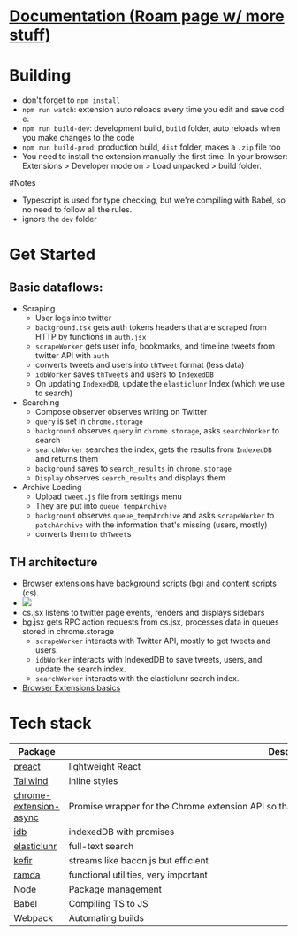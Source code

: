 # [Documentation (Roam page w/ more stuff)](https://roamresearch.com/#/app/xiqo/page/dFuVw5Xxl)

# Building

- don't forget to `npm install`
- `npm run watch`: extension auto reloads every time you edit and save code.
- `npm run build-dev`: development build, `build` folder, auto reloads when you make changes to the code
- `npm run build-prod`: production build, `dist` folder, makes a `.zip` file too
- You need to install the extension manually the first time. In your browser: Extensions > Developer mode on > Load unpacked > build folder. 

#Notes
- Typescript is used for type checking, but we're compiling with Babel, so no need to follow all the rules. 
- ignore the `dev` folder

# Get Started
## Basic dataflows:
- Scraping
    - User logs into twitter
    - `background.tsx` gets auth tokens headers that are scraped from HTTP by functions in `auth.jsx` 
    - `scrapeWorker` gets user info, bookmarks, and timeline tweets from twitter API with `auth`
    - converts tweets and users into `thTweet` format (less data)
    - `idbWorker` saves `thTweet`s and users to `IndexedDB`
    - On updating `IndexedDB`, update the `elasticlunr` Index (which we use to search)
- Searching
    - Compose observer observes writing on Twitter
    - `query` is set in `chrome.storage`
    - `background` observes `query` in `chrome.storage`, asks `searchWorker` to search
    - `searchWorker` searches the index, gets the results from `IndexedDB` and returns them
    - `background` saves to `search_results` in `chrome.storage`
    - `Display` observes `search_results` and displays them
- Archive Loading
    - Upload `tweet.js` file from settings menu
    - They are put into `queue_tempArchive`
    - `background` observes `queue_tempArchive` and asks `scrapeWorker` to `patchArchive` with the information that's missing (users, mostly)
    - converts them to `thTweet`s
   
## TH architecture
- Browser extensions have background scripts (bg) and content scripts (cs).
- ![](https://firebasestorage.googleapis.com/v0/b/firescript-577a2.appspot.com/o/imgs%2Fapp%2Fxiqo%2FLslLaCe_OK.png?alt=media&token=e58fbbee-7145-4ce4-8c74-3eba4285adae)
- cs.jsx listens to twitter page events, renders and displays sidebars  
- bg.jsx gets RPC action requests from cs.jsx, processes data in queues stored in chrome.storage
  - `scrapeWorker` interacts with Twitter API, mostly to get tweets and users.
  - `idbWorker` interacts with IndexedDB to save tweets, users, and update the search index.
  - `searchWorker` interacts with the elasticlunr search index.
- [Browser Extensions basics](https://developer.mozilla.org/en-US/docs/Mozilla/Add-ons/WebExtensions)




# Tech stack

| Package  | Description |
| ------------- | ------------- |
| [preact](https://preactjs.com/)  | lightweight React  |
| [Tailwind](https://tailwindcss.com/)  | inline styles  |
| [chrome-extension-async](https://github.com/KeithHenry/chromeExtensionAsync#readme)   | Promise wrapper for the Chrome extension API so that it can be used with async/await rather than callbacks  |
| [idb](https://github.com/jakearchibald/idb)  | indexedDB with promises  |
| [elasticlunr](http://elasticlunr.com/)  | full-text search  |
| [kefir](https://kefirjs.github.io/kefir/)  | streams like bacon.js but efficient  |
| [ramda](https://ramdajs.com/)  | functional utilities, very important  |
| Node  | Package management  |
| Babel  | Compiling TS to JS  |
| Webpack  | Automating builds  |

